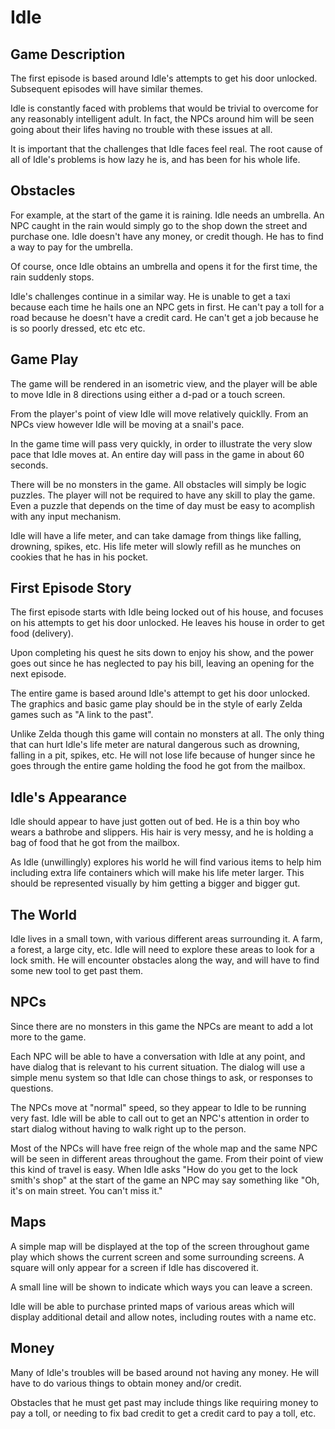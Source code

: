 Idle
================================================================================

Game Description
--------------------------------------------------------------------------------

The first episode is based around Idle's attempts to get his door unlocked.
Subsequent episodes will have similar themes.

Idle is constantly faced with problems that would be trivial to overcome for any
reasonably intelligent adult. In fact, the NPCs around him will be seen going
about their lifes having no trouble with these issues at all.

It is important that the challenges that Idle faces feel real. The root cause of
all of Idle's problems is how lazy he is, and has been for his whole life.


Obstacles
--------------------------------------------------------------------------------

For example, at the start of the game it is raining. Idle needs an umbrella.
An NPC caught in the rain would simply go to the shop down the street and
purchase one. Idle doesn't have any money, or credit though. He has to find a
way to pay for the umbrella.

Of course, once Idle obtains an umbrella and opens it for the first time, the
rain suddenly stops.

Idle's challenges continue in a similar way. He is unable to get a taxi because
each time he hails one an NPC gets in first. He can't pay a toll for a road
because he doesn't have a credit card. He can't get a job because he is so
poorly dressed, etc etc etc.


Game Play
--------------------------------------------------------------------------------

The game will be rendered in an isometric view, and the player will be able to
move Idle in 8 directions using either a d-pad or a touch screen.

From the player's point of view Idle will move relatively quicklly. From an NPCs
view however Idle will be moving at a snail's pace.

In the game time will pass very quickly, in order to illustrate the very slow
pace that Idle moves at. An entire day will pass in the game in about 60
seconds.

There will be no monsters in the game. All obstacles will simply be logic
puzzles. The player will not be required to have any skill to play the game.
Even a puzzle that depends on the time of day must be easy to acomplish with any
input mechanism.

Idle will have a life meter, and can take damage from things like falling,
drowning, spikes, etc. His life meter will slowly refill as he munches on
cookies that he has in his pocket.


First Episode Story
--------------------------------------------------------------------------------

The first episode starts with Idle being locked out of his house, and focuses on
his attempts to get his door unlocked. He leaves his house in order to get food
(delivery).

Upon completing his quest he sits down to enjoy his show, and the power goes out
since he has neglected to pay his bill, leaving an opening for the next episode.







The entire game is based around Idle's attempt to get his door unlocked. The
graphics and basic game play should be in the style of early Zelda games such as
"A link to the past".

Unlike Zelda though this game will contain no monsters at all. The only thing
that can hurt Idle's life meter are natural dangerous such as drowning, falling
in a pit, spikes, etc. He will not lose life because of hunger since he goes
through the entire game holding the food he got from the mailbox.

Idle's Appearance
--------------------------------------------------------------------------------

Idle should appear to have just gotten out of bed. He is a thin boy who wears a
bathrobe and slippers. His hair is very messy, and he is holding a bag of food
that he got from the mailbox.

As Idle (unwillingly) explores his world he will find various items to help him
including extra life containers which will make his life meter larger. This
should be represented visually by him getting a bigger and bigger gut.

The World
--------------------------------------------------------------------------------

Idle lives in a small town, with various different areas surrounding it. A farm,
a forest, a large city, etc. Idle will need to explore these areas to look for a
lock smith. He will encounter obstacles along the way, and will have to find
some new tool to get past them.

NPCs
--------------------------------------------------------------------------------

Since there are no monsters in this game the NPCs are meant to add a lot more to
the game.

Each NPC will be able to have a conversation with Idle at any point, and have
dialog that is relevant to his current situation. The dialog will use a simple
menu system so that Idle can chose things to ask, or responses to questions.

The NPCs move at "normal" speed, so they appear to Idle to be running very fast.
Idle will be able to call out to get an NPC's attention in order to start dialog
without having to walk right up to the person.

Most of the NPCs will have free reign of the whole map and the same NPC will be
seen in different areas throughout the game. From their point of view this kind
of travel is easy. When Idle asks "How do you get to the lock smith's shop" at
the start of the game an NPC may say something like "Oh, it's on main street.
You can't miss it."

Maps
--------------------------------------------------------------------------------

A simple map will be displayed at the top of the screen throughout game play
which shows the current screen and some surrounding screens. A square will only
appear for a screen if Idle has discovered it.

A small line will be shown to indicate which ways you can leave a screen.

Idle will be able to purchase printed maps of various areas which will display
additional detail and allow notes, including routes with a name etc.

Money
--------------------------------------------------------------------------------

Many of Idle's troubles will be based around not having any money. He will have
to do various things to obtain money and/or credit.

Obstacles that he must get past may include things like requiring money to pay a
toll, or needing to fix bad credit to get a credit card to pay a toll, etc.


